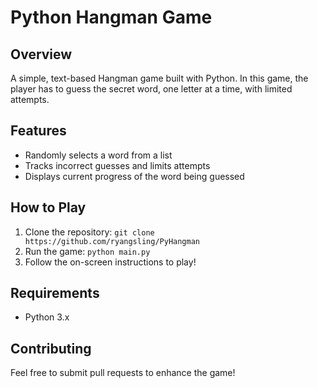 # Python Hangman Game

## Overview
A simple, text-based Hangman game built with Python. In this game, the player has to guess the secret word, one letter at a time, with limited attempts.

## Features
- Randomly selects a word from a list
- Tracks incorrect guesses and limits attempts
- Displays current progress of the word being guessed

## How to Play
1. Clone the repository: `git clone https://github.com/ryangsling/PyHangman`
2. Run the game: `python main.py`
3. Follow the on-screen instructions to play!

## Requirements
- Python 3.x

## Contributing
Feel free to submit pull requests to enhance the game!